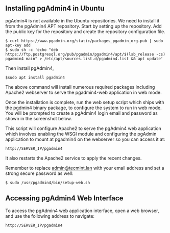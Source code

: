 ## Installing pgAdmin4 in Ubuntu

pgAdmin4 is not available in the Ubuntu repositories. We need to install it from the pgAdmin4 APT repository. Start by setting up the repository. Add the public key for the repository and create the repository configuration file.

 ```
$ curl https://www.pgadmin.org/static/packages_pgadmin_org.pub | sudo apt-key add
$ sudo sh -c 'echo "deb https://ftp.postgresql.org/pub/pgadmin/pgadmin4/apt/$(lsb_release -cs) pgadmin4 main" > /etc/apt/sources.list.d/pgadmin4.list && apt update'
```

Then install pgAdmin4,
```
$sudo apt install pgadmin4
```

The above command will install numerous required packages including Apache2 webserver to serve the pgadmin4-web application in web mode.

Once the installation is complete, run the web setup script which ships with the pgdmin4 binary package, to configure the system to run in web mode. You will be prompted to create a pgAdmin4 login email and password as shown in the screenshot below.


This script will configure Apache2 to serve the pgAdmin4 web application which involves enabling the WSGI module and configuring the pgAdmin application to mount at pgadmin4 on the webserver so you can access it at:

```
http://SERVER_IP/pgadmin4
```

It also restarts the Apache2 service to apply the recent changes.

Remember to replace admin@tecmint.lan with your email address and set a strong secure password as well:

```
$ sudo /usr/pgadmin4/bin/setup-web.sh
```

## Accessing pgAdmin4 Web Interface
To access the pgAdmin4 web application interface, open a web browser, and use the following address to navigate:

```
http://SERVER_IP/pgadmin4
```
